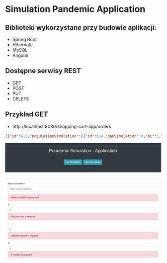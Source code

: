 # Simulation Pandemic Application

## Biblioteki wykorzystane przy budowie aplikacji:
- Spring Boot
- Hibernate
- MySQL
- Angular

## Dostępne serwisy REST
- GET
- POST
- PUT
- DELETE

## Przykład GET
- http://localhost:8080/shopping-cart-app/orders

```json
[{"id":613,"populationSimulation":[{"id":614,"daySimulation":0,"pi":5,"pv":95,"pm":0,"pr":0},{"id":615,"daySimulation":1,"pi":12,"pv":88,"pm":0,"pr":0},{"id":616,"daySimulation":2,"pi":30,"pv":70,"pm":0,"pr":0},{"id":617,"daySimulation":3,"pi":75,"pv":25,"pm":0,"pr":0},{"id":618,"daySimulation":4,"pi":100,"pv":0,"pm":0,"pr":0},{"id":619,"daySimulation":5,"pi":100,"pv":0,"pm":0,"pr":0},{"id":620,"daySimulation":6,"pi":100,"pv":0,"pm":0,"pr":0},{"id":621,"daySimulation":7,"pi":100,"pv":0,"pm":0,"pr":0},

```
<img src="https://github.com/grzesiek91w/simulation-pandemic-app/blob/master/src/img/addSimulation.png" width="800px" height="auto">

